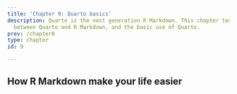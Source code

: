 ```yaml
---
title: 'Chapter 9: Quarto basics'
description: Quarto is the next generation R Markdown. This chapter teaches the difference
  between Quarto and R Markdown, and the basic use of Quarto.
prev: /chapter8
type: chapter
id: 9

---
```

<exercise id="1" title="How is Quarto different to R Markdown?">

## How R Markdown make your life easier

</exercise>
